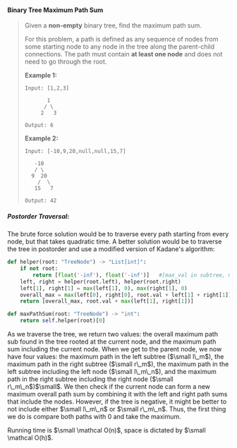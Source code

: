 #### Binary Tree Maximum Path Sum

> Given a **non-empty** binary tree, find the maximum path sum.
>
> For this problem, a path is defined as any sequence of nodes from some starting node to any node in the tree along the parent-child connections. The path must contain **at least one node** and does not need to go through the root.
>
> **Example 1:**
>
> ```
> Input: [1,2,3]
>
>        1
>       / \
>      2   3
>
> Output: 6
> ```
>
> **Example 2:**
>
> ```
> Input: [-10,9,20,null,null,15,7]
>
>    -10
>    / \
>   9  20
>     /  \
>    15   7
>
> Output: 42
> ```

##### Postorder Traversal:

The brute force solution would be to traverse every path starting from every node, but that takes quadratic time. A better solution would be to traverse the tree in postorder and use a modified version of Kadane's algorithm:

```py
def helper(root: "TreeNode") -> "List[int]":
    if not root:
        return [float('-inf'), float('-inf')]   #[max_val in subtree, max_val with root]
    left, right = helper(root.left), helper(root.right)
    left[1], right[1] = max(left[1], 0), max(right[1], 0)
    overall_max = max(left[0], right[0], root.val + left[1] + right[1])
    return [overall_max, root.val + max(left[1], right[1])]

def maxPathSum(root: "TreeNode") -> "int":        
    return self.helper(root)[0]
```

As we traverse the tree, we return two values: the overall maximum path sub found in the tree rooted at the current node, and the maximum path sum including the current node. When we get to the parent node, we now have four values: the maximum path in the left subtree \($\small l\_m$\), the maximum path in the right subtree \($\small r\_m$\), the maximum path in the left subtree including the left node \($\small l\_m\_n$\), and the maximum path in the right subtree including the right node \($\small r\_m\_n$\)$\small$. We then check if the current node can form a new maximum overall path sum by combining it with the left and right path sums that include the nodes. However, if the tree is negative, it might be better to not include either $\small l\_m\_n$ or $\small r\_m\_n$. Thus, the first thing we do is compare both paths with 0 and take the maximum. 

Running time is $\small \mathcal O(n)$, space is dictated by $\small \mathcal O(h)$.

